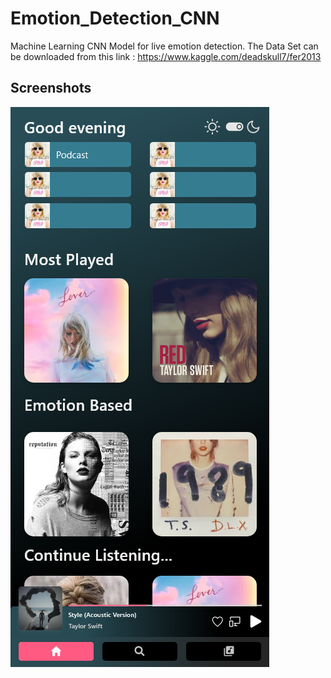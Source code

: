 # Emotion_Detection_CNN
Machine Learning CNN Model for live emotion detection.
The Data Set can be downloaded from this link : https://www.kaggle.com/deadskull7/fer2013
## Screenshots
![](./imgs/dark_main.png)
